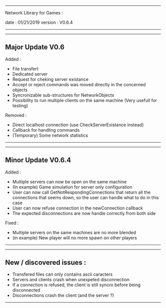 ----------------------------------------------------------------------------------

 Network Library for Games :

 date    : 01/21/2019
 version : V0.6.4

----------------------------------------------------------------------------------
----------------------------------------------------------------------------------
Major Update V0.6
------------------

Added :
- File transfert
- Dedicated server
- Request for cheking server existance
- Accept or reject commands was moved directly in the concerned objects
- Syncronizable sub-structures for NetworkObjects
- Possibility to run multiple clients on the same machine (Very usefull for testing)


Removed :
- Direct localhost connection (use CheckServerExistance instead)
- Callback for handling commands
- (Temporary) Some network statistics


----------------------------------------------------------------------------------
----------------------------------------------------------------------------------
Minor Update V0.6.4
-------------------

Added :
- Multiple servers can now be open on the same machine
- (In example) Game simulation for server only configuration
- User can now call GetNotRespondingConnections that return all the 
  connections that seems down, so the user can handle what to do in this case
- User can now refuse connection in the newConnection callback
- The expected disconnections are now handle correctly from both side

Fixed :
- Multiple servers on the same machines are no more blended
- (in example) New player will no more spawn on other players


----------------------------------------------------------------------------------
----------------------------------------------------------------------------------
 New / discovered issues :
 ------------------------

 - Transfered files can only contains ascii caracters
 - Servers and clients crash when unexpeted disconnection
 - If a connection is refused, the client is still syncro before being disconnected
 - Disconnections crash the client (and the server ?)

 ----------------------------------------------------------------------------------
